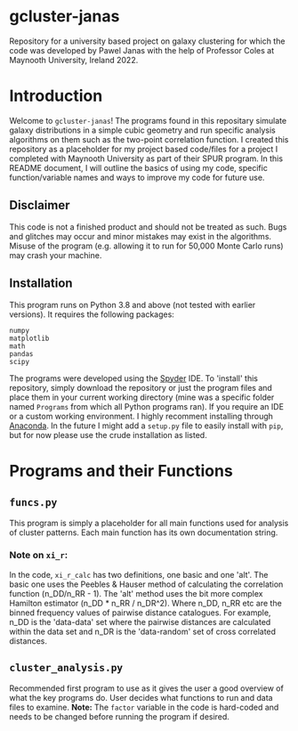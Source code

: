# gcluster-janas
Repository for a university based project on galaxy clustering for which the code was developed by Pawel Janas with the help of Professor Coles at Maynooth University, Ireland 2022.

# Introduction
Welcome to `gcluster-janas`! The programs found in this repositary simulate galaxy distributions in a simple cubic geometry and run specific analysis algorithms on them such as the two-point correlation function. I created this repository as a placeholder for my project based code/files for a project I completed with Maynooth University as part of their SPUR program. In this README document, I will outline the basics of using my code, specific function/variable names and ways to improve my code for future use.

## Disclaimer
This code is not a finished product and should not be treated as such. Bugs and glitches may occur and minor mistakes may exist in the algorithms. Misuse of the program (e.g. allowing it to run for 50,000 Monte Carlo runs) may crash your machine.

## Installation
This program runs on Python 3.8 and above (not tested with earlier versions). It requires the following packages:
```
numpy 
matplotlib 
math 
pandas
scipy
```
The programs were developed using the [Spyder](https://github.com/spyder-ide/spyder) IDE.
To 'install' this repository, simply download the repository or just the program files and place them in your current working directory (mine was a specific folder named `Programs` from which all Python programs ran). If you require an IDE or a custom working environment. I highly recomment installing through [Anaconda](https://www.anaconda.com/). In the future I might add a `setup.py` file to easily install with `pip`, but for now please use the crude installation as listed.

# Programs and their Functions
## `funcs.py` 
This program is simply a placeholder for all main functions used for analysis of cluster patterns. Each main function has its own documentation string. 
### Note on `xi_r`:
In the code, `xi_r_calc` has two definitions, one basic and one 'alt'. The basic one uses the Peebles & Hauser method of calculating the correlation function (n_DD/n_RR - 1). The 'alt' method uses the bit more complex Hamilton estimator (n_DD * n_RR / n_DR^2). Where n_DD, n_RR etc are the binned frequency values of pairwise distance catalogues. For example, n_DD is the 'data-data' set where the pairwise distances are calculated within the data set and n_DR is the 'data-random' set of cross correlated distances.

## `cluster_analysis.py`
Recommended first program to use as it gives the user a good overview of what the key programs do. User decides what functions to run and data files to examine. **Note:** The `factor` variable in the code is hard-coded and needs to be changed before running the program if desired.
